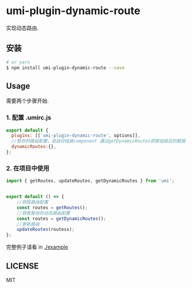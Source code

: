 # umi-plugin-dynamic-route

实现动态路由.

## 安装

```bash
# or yarn
$ npm install umi-plugin-dynamic-route --save
```

## Usage

需要两个步骤开始.

### 1. 配置 .umirc.js

```js
export default {
  plugins: [['umi-plugin-dynamic-route', options]],
  //暂存的路由配置，会自动组装component 通过getDynamicRoutes获取组装后的数据
  dynamicRoutes:{},
};
```

### 2. 在项目中使用

```js
import { getRoutes, updateRoutes, getDynamicRoutes } from 'umi';


export default () => {
    //获取路由配置
    const routes = getRoutes();
    //获取暂存的动态路由配置
    const routes = getDynamicRoutes();
    //更新路由
    updateRoutes(routess);
};
```

完整例子请看 in [./example](https://github.com/exvu/umi-plugin-dynamic-route/tree/master/example)

## LICENSE

MIT
